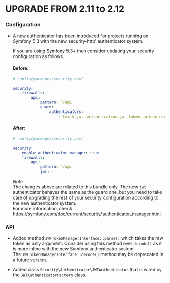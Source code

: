 UPGRADE FROM 2.11 to 2.12
=========================

### Configuration

 * A new authenticator has been introduced for projects running on Symfony 5.3 
   with the new security-http' authenticator system.

   If you are using Symfony 5.3+ then consider updating your security configuration as follows.
   
   #### Before:
   
   ```yaml
   # config/packages/security.yaml
   
   security:
       firewalls:
           api:
               pattern: ^/api
               guard:
                   authenticators: 
                       - lexik_jwt_authentication.jwt_token_authenticator
   ```

   #### After:

   ```yaml
   # config/packages/security.yaml
   
   security:
       enable_authenticator_manager: true
       firewalls:
           api:
               pattern: ^/api
               jwt: ~
   ```

   _Note_  
   The changes above are related to this bundle only. 
   The new `jwt` authenticator behaves the same as the guard one, but you need to take care 
   of upgrading the rest of your security configuration according to the new authenticator system.  
   For more information, check https://symfony.com/doc/current/security/authenticator_manager.html.

### API

 * Added method `JWTTokenManagerInterface::parse()` which takes the raw token as only argument.
   Consider using this method over `decode()` as it is more inline with the new Symfony authenticator system.  
   The `JWTTokenManagerInterface::decode()` method may be deprecated in a future version.

 * Added class `Security\Authenticator\JWTAuthenticator` that is wired by the `JWTAuthenticatorFactory` class.
